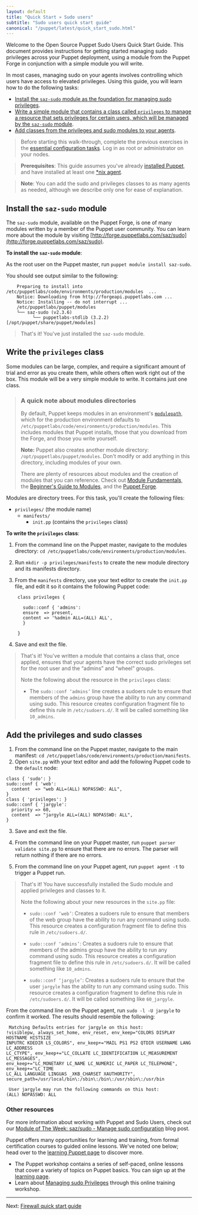 ```yaml
---
layout: default
title: "Quick Start » Sudo users"
subtitle: "Sudo users quick start guide"
canonical: "/puppet/latest/quick_start_sudo.html"
---
```


[downloads]: https://puppetlabs.com/puppet/puppet-open-source
[sys_req]: ./install_system_requirements.html
[agent_install]: ./install_agents.html
[install_overview]: ./install_basic.html

Welcome to the Open Source Puppet Sudo Users Quick Start Guide. This document provides instructions for getting started managing sudo privileges across your Puppet deployment, using a module from the Puppet Forge in conjunction with a simple module you will write.

In most cases, managing sudo on your agents involves controlling which users have access to elevated privileges. Using this guide, you will learn how to do the following tasks:

* [Install the `saz-sudo` module as the foundation for managing sudo privileges](#install-the-saz-sudo-module).
* [Write a simple module that contains a class called `privileges` to manage a resource that sets privileges for certain users, which will be managed by the `saz-sudo` module](#write-the-privileges-class).
* [Add classes from the privileges and sudo modules to your agents][inpage_add].

> Before starting this walk-through, complete the previous exercises in the [essential configuration tasks](./quick_start_essential_config.html). Log in as root or administrator on your nodes.

> **Prerequisites**: This guide assumes you've already [installed Puppet]({{puppetserver}}/install_from_packages.html), and have installed at least one [*nix agent](./install_linux.html).

>**Note**: You can add the sudo and privileges classes to as many agents as needed, although we describe only one for ease of explanation.

## Install the `saz-sudo` module

The `saz-sudo` module, available on the Puppet Forge, is one of many modules written by a member of the Puppet user community.  You can learn more about the module by visiting [http://forge.puppetlabs.com/saz/sudo](http://forge.puppetlabs.com/saz/sudo).

**To install the `saz-sudo` module**:

As the root user on the Puppet master, run `puppet module install saz-sudo`.

You should see output similar to the following:

 		Preparing to install into /etc/puppetlabs/code/environments/production/modules  ...
        Notice: Downloading from http://forgeapi.puppetlabs.com ...
        Notice: Installing -- do not interrupt ...
        /etc/puppetlabs/puppet/modules
        └── saz-sudo (v2.3.6)
              └── puppetlabs-stdlib (3.2.2) [/opt/puppet/share/puppet/modules]

> That's it! You've just installed the `saz-sudo` module.

## Write the `privileges` class

Some modules can be large, complex, and require a significant amount of trial and error as you create them, while others often work right out of the box. This module will be a very simple module to write. It contains just one class.

> ### A quick note about modules directories
>
>By default, Puppet keeps modules in an environment's [`modulepath`](./dirs_modulepath.html), which for the production environment defaults to `/etc/puppetlabs/code/environments/production/modules`. This includes modules that Puppet installs, those that you download from the Forge, and those you write yourself.
>
>**Note:** Puppet also creates another module directory: `/opt/puppetlabs/puppet/modules`. Don't modify or add anything in this directory, including modules of your own.
>
>There are plenty of resources about modules and the creation of modules that you can reference. Check out [Module Fundamentals](./modules_fundamentals.html), the [Beginner's Guide to Modules](/guides/module_guides/bgtm.html), and the [Puppet Forge](https://forge.puppetlabs.com/).

Modules are directory trees. For this task, you'll create the following files:

 - `privileges/` (the module name)
   - `manifests/`
      - `init.pp` (contains the `privileges` class)

**To write the `privileges` class**:

1. From the command line on the Puppet master, navigate to the modules directory: `cd /etc/puppetlabs/code/environments/production/modules`.
2. Run `mkdir -p privileges/manifests` to create the new module directory and its manifests directory.
3. From the `manifests` directory, use your text editor to create the `init.pp` file, and edit it so it contains the following Puppet code:

        class privileges {

		  sudo::conf { 'admins':
          ensure  => present,
          content => '%admin ALL=(ALL) ALL',
          }

        }

5. Save and exit the file.

> That's it! You've written a module that contains a class that, once applied, ensures that your agents have the correct sudo privileges set for the root user and the “admins” and “wheel” groups.
>
> Note the following about the resource in the `privileges` class:
>
> * The `sudo::conf ‘admins’` line creates a sudoers rule to ensure that members of the `admins` group have the ability to run any command using sudo. This resource creates configuration fragment file to define this rule in `/etc/sudoers.d/`. It will be called something like `10_admins`.

## Add the privileges and sudo classes

[inpage_add]: #add-the-privileges-and-sudo-classes

1. From the command line on the Puppet master, navigate to the main manifest: `cd /etc/puppetlabs/code/environments/production/manifests`.
2. Open `site.pp` with your text editor and add the following Puppet code to the `default` node:

```puppet
class { 'sudo': }
sudo::conf { 'web':
  content  => "web ALL=(ALL) NOPASSWD: ALL",
}
class { 'privileges': }
sudo::conf { 'jargyle':
  priority => 60,
  content  => "jargyle ALL=(ALL) NOPASSWD: ALL",
}
```

3. Save and exit the file.

4. From the command line on your Puppet master, run `puppet parser validate site.pp` to ensure that there are no errors. The parser will return nothing if there are no errors.

5. From the command line on your Puppet agent, run `puppet agent -t` to trigger a Puppet run.

> That's it! You have successfully installed the Sudo module and applied privileges and classes to it.
>
> Note the following about your new resources in the `site.pp` file:
>
> * `sudo::conf ‘web’`: Creates a sudoers rule to ensure that members of the web group have the ability to run any command using sudo. This resource creates a configuration fragment file to define this rule in `/etc/sudoers.d/`.
>
> * `sudo::conf ‘admins’`: Creates a sudoers rule to ensure that members of the admins group have the ability to run any command using sudo. This resource creates a configuration fragment file to define this rule in `/etc/sudoers.d/`. It will be called something like `10_admins`.
>
> * `sudo::conf ‘jargyle’`: Creates a sudoers rule to ensure that the user `jargyle` has the ability to run any command using sudo. This resource creates a configuration fragment to define this rule in `/etc/sudoers.d/`. It will be called something like `60_jargyle`.

From the command line on the Puppet agent, run `sudo -l -U jargyle` to confirm it worked. The results should resemble the following:

	 Matching Defaults entries for jargyle on this host:
    !visiblepw, always_set_home, env_reset, env_keep="COLORS DISPLAY HOSTNAME HISTSIZE
    INPUTRC KDEDIR LS_COLORS", env_keep+="MAIL PS1 PS2 QTDIR USERNAME LANG LC_ADDRESS
    LC_CTYPE", env_keep+="LC_COLLATE LC_IDENTIFICATION LC_MEASUREMENT LC_MESSAGES",
    env_keep+="LC_MONETARY LC_NAME LC_NUMERIC LC_PAPER LC_TELEPHONE", env_keep+="LC_TIME
    LC_ALL LANGUAGE LINGUAS _XKB_CHARSET XAUTHORITY",
    secure_path=/usr/local/bin\:/sbin\:/bin\:/usr/sbin\:/usr/bin

	 User jargyle may run the following commands on this host:
    (ALL) NOPASSWD: ALL


### Other resources

For more information about working with Puppet and Sudo Users, check out our [Module of The Week: saz/sudo - Manage sudo configuration](https://puppetlabs.com/blog/module-of-the-week-sazsudo-manage-sudo-configuration) blog post.

Puppet offers many opportunities for learning and training, from formal certification courses to guided online lessons. We've noted one below; head over to the [learning Puppet page](https://puppetlabs.com/learn) to discover more.

* The Puppet workshop contains a series of self-paced, online lessons that cover a variety of topics on Puppet basics. You can sign up at the [learning page](https://puppetlabs.com/learn).
* Learn about [Managing sudo Privileges](https://puppetlabs.com/learn/managing-sudo-privileges) through this online training workshop.

----------

Next: [Firewall quick start guide](./quick_start_firewall.html)




